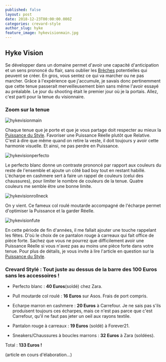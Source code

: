 ```yaml
---
published: false
layout: post
date: 2018-12-23T00:00:00.000Z
categories: crevard-style
author_slug: hyke
feature_image: hykevisionmain.jpg
---
```

## Hyke Vision

Se développer dans un domaine permet d'avoir une capacité d'anticipation et un sens prononcé du flair, sans oublier les [Brèches](http://www.crevardstyle.com/La-Chance-Selon-Hyke-part-2) potentielles qui peuvent se créer. En gros, vous sentez ce qui va marcher ou ne pas marcher. Grâce à l'expérience que j'accumule, je savais donc pertinemment que cette tenue passerait merveilleusement bien sans même l'avoir essayé au préalable. Le jour du shooting était le premier jour où je la portais. Allez, c'est parti pour la tenue du visionnaire.

### Zoom sur la tenue

![hykevisionmain]({{site.url}}/{{site.baseurl}}img/hykevisionmain.jpg)

Chaque tenue que je porte et que je vous partage doit respecter au mieux la [Puissance du Style](http://www.crevardstyle.com/La-Puissance-du-Style). Favoriser une Puissance Réelle plutôt que Relative. C'est à dire que même quand on retire la veste, il doit toujours y avoir cette harmonie visuelle. Et ainsi, ne pas perdre en Puissance.  

![hykevisionperfecto]({{site.url}}/{{site.baseurl}}img/hykevisionperfecto.jpg)

Le perfecto blanc donne un contraste prononcé par rapport aux couleurs du reste de l'ensemble et ajoute un côté bad boy tout en restant habillé. L'écharpe en cashmere sert à faire un rappel de couleurs (celui des chaussures), pour limiter le nombre de couleurs de la tenue. Quatre couleurs me semble être une bonne limite.

![hykevisionrollneck]({{site.url}}/{{site.baseurl}}img/hykevisionrollneck.jpg)

On y vient. Ce fameux col roulé moutarde accompagné de l'écharpe permet d'optimiser la Puissance et la garder Réelle. 

![hykevisionfute]({{site.url}}/{{site.baseurl}}img/hykevisionfute.jpg)

En cette période de fin d'années, il me fallait ajouter une touche rappelant les fêtes. D'où le choix de ce pantalon rouge à carreaux qui fait office de pièce forte. Sachez que vous ne pourrez que difficilement avoir une Puissance Réelle si vous n'avez pas au moins une pièce forte dans votre tenue. Pour plus de détails, je vous invite à lire l'article en question sur la [Puissance du Style](http://www.crevardstyle.com/La-Puissance-du-Style).

### Crevard Stylé : Tout juste au dessus de la barre des 100 Euros sans les accessoires !

* Perfecto blanc : **40 Euros**(soldé) chez Zara.  

* Pull moutarde col roulé : **16 Euros** sur Asos. Frais de port compris.  

* Echarpe marron en cashmere : **20 Euros** à Carrefour. Je ne sais pas s'ils produisent toujours ces écharpes, mais ce n'est pas parce que c'est Carrefour, qu'il ne faut pas jeter un oeil aux rayons textile.  

* Pantalon rouge à carreaux : **19 Euros** (soldé) à Forever21.  

* Sneakers/Chaussures à boucles marrons : **32 Euros** à Zara (soldées). 

Total : **133 Euros !**

(article en cours d'élaboration...)
